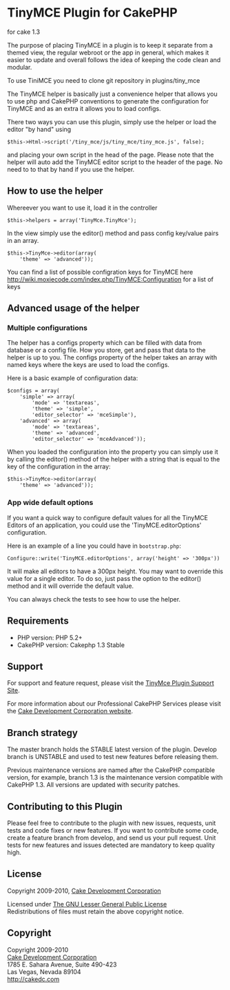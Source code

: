 # TinyMCE Plugin for CakePHP #

for cake 1.3

The purpose of placing TinyMCE in a plugin is to keep it separate from a themed
view, the regular webroot or the app in general, which makes it easier to update
and overall follows the idea of keeping the code clean and modular.

To use TiniMCE you need to clone git repository in plugins/tiny_mce

The TinyMCE helper is basically just a convenience helper that allows you to use
php and CakePHP conventions to generate the configuration for TinyMCE and as an
extra it allows you to load configs.


There two ways you can use this plugin, simply use the helper or load the editor
"by hand" using 

	$this->Html->script('/tiny_mce/js/tiny_mce/tiny_mce.js', false);

and placing your own script in the head of the page. Please note that the helper
will auto add the TinyMCE editor script to the header of the page. No need to
to that by hand if you use the helper.

## How to use the helper ##

Whereever you want to use it, load it in the controller

	$this->helpers = array('TinyMce.TinyMce');


In the view simply use the editor() method and pass config key/value pairs in an
array.

	$this->TinyMce->editor(array(
		'theme' => 'advanced'));


You can find a list of possible configration keys for TinyMCE here
http://wiki.moxiecode.com/index.php/TinyMCE:Configuration for a list of keys

## Advanced usage of the helper ##

### Multiple configurations

The helper has a configs property which can be filled with data from database
or a config file. How you store, get and pass that data to the helper is up to
you. The configs property of the helper takes an array with named keys where 
the keys are used to load the configs.

Here is a basic example of configuration data:

	$configs = array(
		'simple' => array(
			'mode' => 'textareas',
			'theme' => 'simple',
			'editor_selector' => 'mceSimple'),
		'advanced' => array(
			'mode' => 'textareas',
			'theme' => 'advanced',
			'editor_selector' => 'mceAdvanced'));


When you loaded the configuration into the property you can simply use it by
calling the editor() method of the helper with a string that is equal to the key
of the configuration in the array:

	$this->TinyMce->editor(array(
		'theme' => 'advanced'));

### App wide default options

If you want a quick way to configure default values for all the TinyMCE Editors
of an application, you could use the 'TinyMCE.editorOptions' configuration.

Here is an example of a line you could have in `bootstrap.php`:

	Configure::write('TinyMCE.editorOptions', array('height' => '300px'))

It will make all editors to have a 300px height. You may want to override this
value for a single editor. To do so, just pass the option to the editor() method
and it will override the default value.


You can always check the tests to see how to use the helper.

## Requirements ##

* PHP version: PHP 5.2+
* CakePHP version: Cakephp 1.3 Stable

## Support ##

For support and feature request, please visit the [TinyMce Plugin Support Site](http://cakedc.lighthouseapp.com/projects/59619-tinymce-plugin/).

For more information about our Professional CakePHP Services please visit the [Cake Development Corporation website](http://cakedc.com).

## Branch strategy ##

The master branch holds the STABLE latest version of the plugin. 
Develop branch is UNSTABLE and used to test new features before releasing them. 

Previous maintenance versions are named after the CakePHP compatible version, for example, branch 1.3 is the maintenance version compatible with CakePHP 1.3.
All versions are updated with security patches.

## Contributing to this Plugin ##

Please feel free to contribute to the plugin with new issues, requests, unit tests and code fixes or new features. If you want to contribute some code, create a feature branch from develop, and send us your pull request. Unit tests for new features and issues detected are mandatory to keep quality high. 


## License ##

Copyright 2009-2010, [Cake Development Corporation](http://cakedc.com)

Licensed under [The GNU Lesser General Public License](http://www.gnu.org/licenses/lgpl.html)<br/>
Redistributions of files must retain the above copyright notice.

## Copyright ###

Copyright 2009-2010<br/>
[Cake Development Corporation](http://cakedc.com)<br/>
1785 E. Sahara Avenue, Suite 490-423<br/>
Las Vegas, Nevada 89104<br/>
http://cakedc.com<br/>
